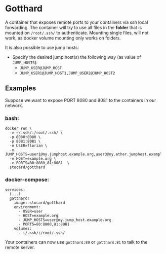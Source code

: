 # Gotthard

A container that exposes remote ports to your containers via ssh local forwarding.
The container will try to use all files in the **folder** that is mounted on `/root/.ssh/` to authenticate. 
Mounting single files, will not work, as docker volume mounting only works on folders.

It is also possible to use jump hosts:
* Specify the desired jump host(s) the following way (as value of `JUMP_HOSTS`): 
  * `JUMP_USER@JUMP_HOST`
  * `JUMP_USER1@JUMP_HOST1,JUMP_USER2@JUMP_HOST2`

## Examples

Suppose we want to expose PORT 8080 and 8081 to the containers in our network.

### bash:
```
docker run \
  -v ~/.ssh/:/root/.ssh/ \
  -p 8080:8080 \
  -p 8081:8081 \
  -e USER=florian \
  -e JUMP_HOSTS=user1@my.jumphost.example.org,user3@my.other.jumphost.example.org
  -e HOST=example.org \
  -e PORTS=80:8080,81:8081  \
  stocard/gotthard
```

### docker-compose:
```
services:
  (...)
  gotthard:
    image: stocard/gotthard
    environment: 
      - USER=user
      - HOST=example.org
      - JUMP_HOSTS=user@my.jump_host.example.org
      - PORTS=80:8080,81:8081
    volumes:
      - ~/.ssh/:/root/.ssh/
```

Your containers can now use `gotthard:80` or `gotthard:81` to talk to the remote server.

